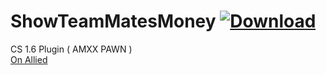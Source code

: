 # ShowTeamMatesMoney [![Download](https://img.shields.io/badge/Show%20Money-1.3-brightgreen.svg)](https://github.com/xpt1x/Show-TeamMatesMoney/archive/master.zip)
CS 1.6 Plugin ( AMXX PAWN )<br>
<a href="https://forums.alliedmods.net/showthread.php?t=306569">On Allied</a>

